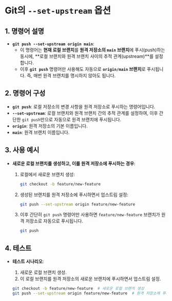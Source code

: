 # Git의 `--set-upstream` 옵션

## **1. 명령어 설명**

- **`git push --set-upstream origin main`**:
    - 이 명령어는 **현재 로컬 브랜치**를 **원격 저장소의 `main` 브랜치**에 푸시(push)하는 동시에, **로컬 브랜치와 원격 브랜치 사이의 추적 관계(upstream)**를 설정합니다.
    - 이후 **`git push`** 명령어만 사용해도 자동으로 **`origin/main` 브랜치**로 푸시됩니다. 즉, 매번 원격 브랜치를 명시하지 않아도 됩니다.

## **2. 명령어 구성**

- **`git push`**: 로컬 저장소의 변경 사항을 원격 저장소로 푸시하는 명령어입니다.
- **`--set-upstream`**: 로컬 브랜치와 원격 브랜치 간의 추적 관계를 설정하여, 이후 간단한 `git push`만으로 자동으로 원격 브랜치에 푸시됩니다.
- **`origin`**: 원격 저장소의 기본 이름입니다.
- **`main`**: 원격 브랜치 이름입니다.

## **3. 사용 예시**

- **새로운 로컬 브랜치를 생성하고, 이를 원격 저장소에 푸시하는 경우**:

    1. 로컬에서 새로운 브랜치 생성:

       ```bash
       git checkout -b feature/new-feature
       ```

    2. 생성된 브랜치를 원격 저장소에 푸시하면서 업스트림 설정:

       ```bash
       git push --set-upstream origin feature/new-feature
       ```

    3. 이후 간단히 `git push` 명령어만 사용하면 `feature/new-feature` 브랜치가 원격 저장소로 자동으로 푸시됩니다.

       ```bash
       git push
       ```

## **4. 테스트**

- **테스트 시나리오**:
    1. 새로운 로컬 브랜치 생성.
    2. 이 로컬 브랜치를 원격 저장소의 새로운 브랜치에 푸시하면서 업스트림 설정.

  ```bash
  git checkout -b feature/new-feature  # 새로운 로컬 브랜치 생성
  git push --set-upstream origin feature/new-feature  # 원격 저장소에 푸시하면서 업스트림 설정
